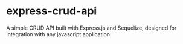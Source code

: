 # express-crud-api
A simple CRUD API built with Express.js and Sequelize, designed for integration with any javascript application.
